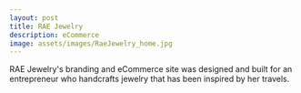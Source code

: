 ```yaml
---
layout: post
title: RAE Jewelry
description: eCommerce
image: assets/images/RaeJewelry_home.jpg
---
```


RAE Jewelry's branding and eCommerce site was designed and built for an entrepreneur who handcrafts jewelry that has been inspired by her travels.

<div id="post-images">
  <div id="rae-images">
    <img src="{{ site.baseurl }}/assets/images/RaeJewelry_shop.jpg" alt="" data-position="center center" />
  </div>
  <div id="rae-images">
    <img src="{{ site.baseurl }}/assets/images/RaeJewelry_productdetails.jpg" alt="" data-position="center center" />
  </div>
  <div id="rae-images">
    <img src="{{ site.baseurl }}/assets/images/RaeJewelry_about.jpg" alt="" data-position="center center" />
  </div>
  <div id="rae-images">
    <img src="{{ site.baseurl }}/assets/images/RaeJewelry_contact.jpg" alt="" data-position="center center" />
  </div>
</div>
